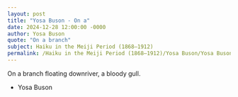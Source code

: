 ```yaml
---
layout: post
title: "Yosa Buson - On a"
date: 2024-12-28 12:00:00 -0000
author: Yosa Buson
quote: "On a branch"
subject: Haiku in the Meiji Period (1868–1912)
permalink: /Haiku in the Meiji Period (1868–1912)/Yosa Buson/Yosa Buson - On a
---
```


On a branch
floating downriver, 
a bloody gull.

- Yosa Buson
